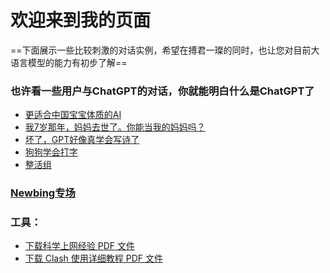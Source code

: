 <link rel="icon" type="image/png" href="/assets/favicon.ico">

# 欢迎来到我的页面

==下面展示一些比较刺激的对话实例，希望在搏君一璨的同时，也让您对目前大语言模型的能力有初步了解==

### 也许看一些用户与ChatGPT的对话，你就能明白什么是ChatGPT了

- [更适合中国宝宝体质的AI](1/letter.md)
- [我7岁那年，妈妈去世了。你能当我的妈妈吗？](1/mum.md)
- [坏了，GPT好像真学会写诗了](1/poet.md)
- [狗狗学会打字](1/dog.md)
- [整活组](1/fun.md)

### [Newbing专场](2/newbing简介.md)

### 工具：

- [下载科学上网经验 PDF 文件](科学上网经验.pdf)
- [下载 Clash 使用详细教程 PDF 文件](Clash_使用详细教程.pdf)
